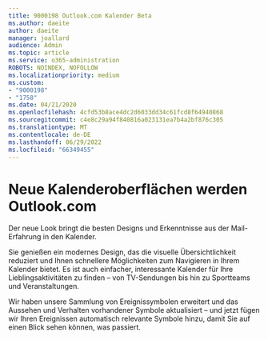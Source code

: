 ```yaml
---
title: 9000198 Outlook.com Kalender Beta
ms.author: daeite
author: daeite
manager: joallard
audience: Admin
ms.topic: article
ms.service: o365-administration
ROBOTS: NOINDEX, NOFOLLOW
ms.localizationpriority: medium
ms.custom:
- "9000198"
- "1758"
ms.date: 04/21/2020
ms.openlocfilehash: 4cfd53b8ace4dc2d6033dd34c61fcd8f64940868
ms.sourcegitcommit: c4e8c29a94f840816a023131ea7b4a2bf876c305
ms.translationtype: MT
ms.contentlocale: de-DE
ms.lasthandoff: 06/29/2022
ms.locfileid: "66349455"
---
```

# <a name="new-calendar-experiences-coming-to-outlookcom"></a>Neue Kalenderoberflächen werden Outlook.com

Der neue Look bringt die besten Designs und Erkenntnisse aus der Mail-Erfahrung in den Kalender.

Sie genießen ein modernes Design, das die visuelle Übersichtlichkeit reduziert und Ihnen schnellere Möglichkeiten zum Navigieren in Ihrem Kalender bietet. Es ist auch einfacher, interessante Kalender für Ihre Lieblingsaktivitäten zu finden – von TV-Sendungen bis hin zu Sportteams und Veranstaltungen.

Wir haben unsere Sammlung von Ereignissymbolen erweitert und das Aussehen und Verhalten vorhandener Symbole aktualisiert – und jetzt fügen wir Ihren Ereignissen automatisch relevante Symbole hinzu, damit Sie auf einen Blick sehen können, was passiert.

<!---You can give feedback on new features through the `[Outlook.com Calendar UserVoice channel](https://go.microsoft.com/fwlink/?linkid=2103075)`.--->